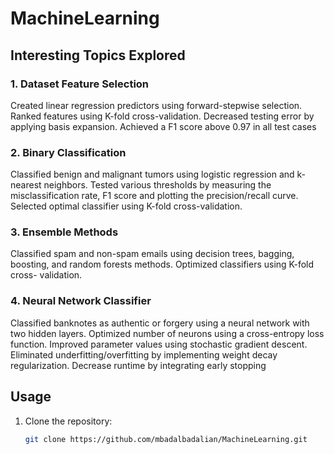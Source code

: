 # MachineLearning

## Interesting Topics Explored

### 1. Dataset Feature Selection
Created linear regression predictors using  forward-stepwise selection. Ranked features using K-fold cross-validation. Decreased testing error by applying basis expansion. Achieved a F1 score above 0.97 in all test cases

### 2. Binary Classification
Classified benign and malignant tumors using logistic regression and k-nearest neighbors. Tested various thresholds by measuring the misclassification rate, F1 score and plotting the precision/recall curve. Selected optimal classifier using K-fold cross-validation.

### 3. Ensemble Methods
Classified spam and non-spam emails using decision trees, bagging, boosting, and random forests methods. Optimized classifiers using K-fold cross- validation.

### 4. Neural Network Classifier
Classified banknotes as authentic or forgery  using a neural network with two hidden layers. Optimized number of neurons using a cross-entropy loss function. Improved parameter values using stochastic gradient descent. Eliminated underfitting/overfitting by implementing weight decay regularization. Decrease runtime by integrating early stopping

## Usage

1. Clone the repository:
   ```bash
   git clone https://github.com/mbadalbadalian/MachineLearning.git
